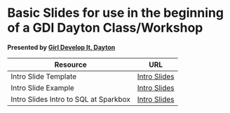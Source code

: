 # Basic Slides for use in the beginning of a GDI Dayton Class/Workshop

**Presented by [Girl Develop It, Dayton](http://gdidayton.com)**


Resource|URL
---|---
Intro Slide Template|[Intro Slides](https://gdidayton.github.io/class-slides/intro-slides-template.html)
Intro Slide Example|[Intro Slides](https://gdidayton.github.io/class-slides/intro-slides.html)
Intro Slides Intro to SQL at Sparkbox|[Intro Slides](https://gdidayton.github.io/class-slides/intro-slides-intro-sql.html)
